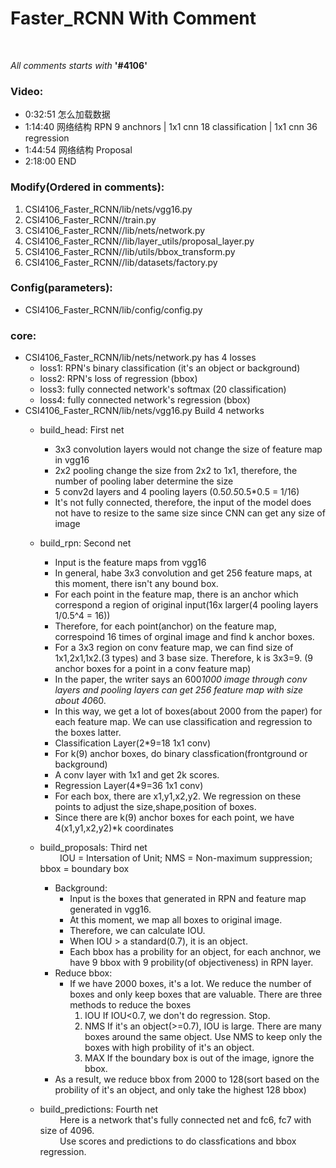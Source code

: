 # Faster_RCNN With Comment
</br>

_All comments starts with_ __'#4106'__

### Video:

+ 0:32:51 怎么加载数据</br>
+ 1:14:40 网络结构 RPN 9 anchnors | 1x1 cnn 18 classification | 1x1 cnn 36 regression</br>
+ 1:44:54 网络结构 Proposal</br>
+ 2:18:00 END</br>

### Modify(Ordered in comments):

1. CSI4106_Faster_RCNN/lib/nets/vgg16.py</br>
2. CSI4106_Faster_RCNN//train.py</br>
3. CSI4106_Faster_RCNN//lib/nets/network.py </br>
4. CSI4106_Faster_RCNN//lib/layer_utils/proposal_layer.py </br>
5. CSI4106_Faster_RCNN//lib/utils/bbox_transform.py</br>
6. CSI4106_Faster_RCNN//lib/datasets/factory.py </br>

### Config(parameters):

+ CSI4106_Faster_RCNN/lib/config/config.py </br>

### core:

+ CSI4106_Faster_RCNN/lib/nets/network.py has 4 losses
  + loss1: RPN's binary classification (it's an object or background)</br>
  + loss2: RPN's loss of regression (bbox)</br>
  + loss3: fully connected network's softmax (20 classification)</br>
  + loss4: fully connected network's regression (bbox)</br>
+ CSI4106_Faster_RCNN/lib/nets/vgg16.py Build 4 networks
  + build_head: First net</br>
     + 3x3 convolution layers would not change the size of feature map in vgg16</br>
     + 2x2 pooling change the size from 2x2 to 1x1, therefore, the number of pooling laber determine the size</br>
     + 5 conv2d layers and 4 pooling layers (0.5*0.5*0.5*0.5 = 1/16)</br>
     + It's not fully connected, therefore, the input of the model does not have  to resize to the same size since CNN can get any size of image 
  + build_rpn: Second net</br>
     + Input is the feature maps from vgg16</br>
     + In general, habe 3x3 convolution and get 256 feature maps, at this moment, there isn't any bound box.</br>
     + For each point in the feature map, there is an anchor which correspond a region of original input(16x larger(4 pooling layers  1/0.5^4 = 16))</br>
     + Therefore, for each point(anchor) on the feature map, correspoind 16 times of orginal image and find k anchor boxes.</br>
     + For a 3x3 region on conv feature map, we can find size of 1x1,2x1,1x2.(3 types) and 3 base size. Therefore, k is 3x3=9. (9 anchor boxes for a point in a conv feature map)</br>
     + In the paper, the writer says an 600*1000 image through conv layers and pooling layers can get 256 feature map with size about 40*60. </br>
     + In this way, we get a lot of boxes(about 2000 from the paper) for each feature map. We can use classification and regression to the boxes latter.</br>
     + Classification Layer(2*9=18 1x1 conv)</br>
     + For k(9) anchor boxes, do binary classfication(frontground or background)</br>
     + A conv layer with 1x1 and get 2k scores.</br>
     + Regression Layer(4*9=36 1x1 conv)</br>
     + For each box, there are x1,y1,x2,y2. We regression on these points to adjust the size,shape,position of boxes.</br>
     + Since there are k(9) anchor boxes for each point, we have 4(x1,y1,x2,y2)*k coordinates</br>
  
  + build_proposals: Third net</br>
     &nbsp; &nbsp; &nbsp; &nbsp; IOU = Intersation of Unit;
     NMS = Non-maximum suppression;
     bbox = boundary box
     + Background:
       + Input is the boxes that generated in RPN and feature map generated in vgg16.
       + At this moment, we map all boxes to original image.
       + Therefore, we can calculate IOU.
       + When IOU > a standard(0.7), it is an object.
       + Each bbox has a probility for an object, for each anchnor, we have 9 bbox with 9 probility(of objectiveness) in RPN layer.
     + Reduce bbox:
        + If we have 2000 boxes, it's a lot. We reduce the number of boxes and only keep boxes that are valuable. There are three methods to reduce the boxes
            1. IOU
                If IOU<0.7, we don't do regression. Stop.
            2. NMS
                If it's an object(>=0.7), IOU is large. There are many boxes around the same object. 
                Use NMS to keep only the boxes with high probility of it's an object.
            3. MAX
                If the boundary box is out of the image, ignore the bbox.
      + As a result, we reduce bbox from 2000 to 128(sort based on the probility of it's an object, and only take the highest 128 bbox)        
  + build_predictions: Fourth net</br>
      &nbsp; &nbsp; &nbsp; &nbsp; Here is a network that's fully connected net and fc6, fc7 with size of 4096.</br>
      &nbsp; &nbsp; &nbsp; &nbsp; Use scores and predictions to do classfications and bbox regression.


  
